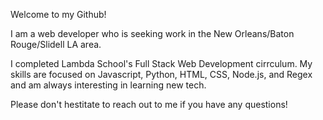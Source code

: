 Welcome to my Github!

I am a web developer who is seeking work in the New Orleans/Baton Rouge/Slidell LA area.

I completed Lambda School's Full Stack Web Development cirrculum. My skills are focused on Javascript, Python, HTML, CSS, Node.js, and Regex and am always interesting in learning new tech.

Please don't hestitate to reach out to me if you have any questions!
